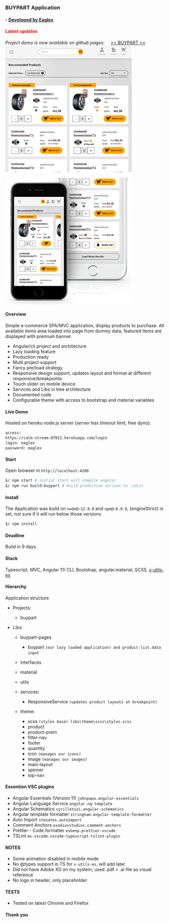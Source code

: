 ### BUYPART Application

#### - [ Developed by Eaglex ](http://eaglex.net)

#### <span style="color:red">Latest updates</span>

<i>Project demo is now available on github pages: &nbsp; &nbsp;</i>
[ >> BUYPART <<](https://eag1ex.github.io/buypart-app)
<img src="screens/buypart-2-example.jpg" width="400"/>

<img src="screens/buypart-featured.png" width="400"/>

<br>

#### Overview

Simple e-commerce SPA/MVC application, display products to purchase. All available items area loaded into page from dummy data, featured items are displayed with premium banner.

- Angular/cli project and architecture
- Lazy loading feature
- Production ready
- Multi project support
- Fancy pre/load strategy
- Responsive design support, updates layout and format at different responsive/breakpoints
- Touch slider on mobile device
- Services and Libs in tree architecture
- Documented code
- Configurable theme with access to bootstrap and material variables

#### Live Demo

Hosted on heroku node.js server (_server has timeout limit_, free dyno):

```
access:
https://calm-stream-87021.herokuapp.com/login
login: eaglex
password: eaglex
```

#### Start

Open browser in `http://localhost:4200`

```sh
$/ npm start # initial start will compile angular
$/ npm run build:buypart # build production version to ./dist
```

#### Install

The Application was build on `node@~12.0.0` and `npm@~6.9.0`, {engineStrict} is set, not sure if it will run below those versions.

```sh
$/ npm install
```

#### Deadline

Build in 9 days.

#### Stack

Typescript, MVC, Angular 11/ CLI, Bootstrap, angular.material, SCSS, [ x-utils-es ](https://www.npmjs.com/package/x-utils-es)

#### Hierarchy

Application structure

- Projects:
  - buypart
- Libs:

  - buypart-pages
    - buypart `(our lazy loaded application) and product-list.data input `
  - interfaces
  - material
  - utils
  - services:

    - ResponsiveService `(updates product layouts at breakpoint)`

  - theme:
    - scss `(styles base) libs\theme\scss\styles.scss`
    - product
    - product-prem
    - filter-nav
    - footer
    - quantity
    - icon `(manages our icons)`
    - image `(manages our images)`
    - main-layout
    - spinner
    - top-nav

#### Essention VSC plugins

- Angular Essentials (Version 11) `johnpapa.angular-essentials`
- Angular Language Service `angular.ng-template`
- Angular Schematics `cyrilletuzi.angular-schematics`
- Angular template formatter `stringham.angular-template-formatter`
- Auto Import `steoates.autoimport`
- Comment Anchors `exodiusstudios.comment-anchors`
- Prettier - Code formatter `esbenp.prettier-vscode`
- TSLint `ms-vscode.vscode-typescript-tslint-plugin`

#### NOTES

- Some animation disabled in mobile mode
- No @types support in TS for `x-utils-es`, will add later
- Did not have Adobe XD on my system, used .pdf > .ai file as visual reference
- No logo in header, only placeholder

#### TESTS

- Tested on latest Chrome and Firefox

#### Thank you
